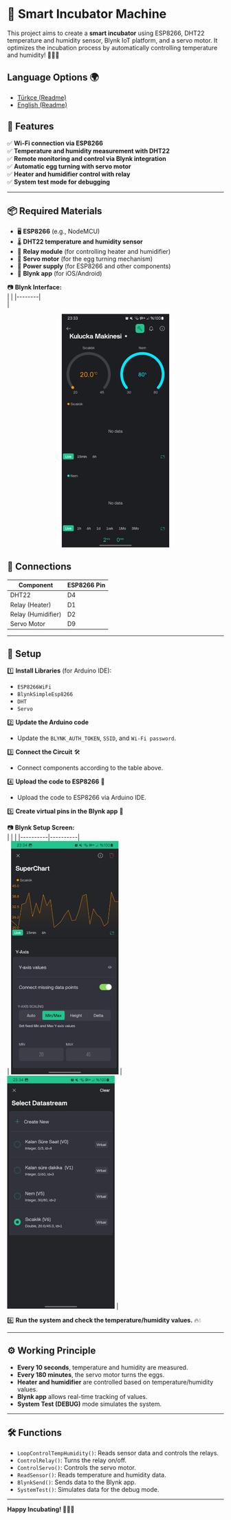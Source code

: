 # 🐣 Smart Incubator Machine  

This project aims to create a **smart incubator** using ESP8266, DHT22 temperature and humidity sensor, Blynk IoT platform, and a servo motor. It optimizes the incubation process by automatically controlling temperature and humidity! 🥚🔥💨  

## Language Options 🌍
- [Türkçe (Readme)](readme.tr.md)
- [English (Readme)](readme.md)


## 📌 Features  
✅ **Wi-Fi connection via ESP8266**  
✅ **Temperature and humidity measurement with DHT22**  
✅ **Remote monitoring and control via Blynk integration**  
✅ **Automatic egg turning with servo motor**  
✅ **Heater and humidifier control with relay**  
✅ **System test mode for debugging**  

---

## 📦 Required Materials  
- 🖥️ **ESP8266** (e.g., NodeMCU)  
- 🌡️ **DHT22 temperature and humidity sensor**  
- 🔌 **Relay module** (for controlling heater and humidifier)  
- 🔄 **Servo motor** (for the egg turning mechanism)  
- 🔋 **Power supply** (for ESP8266 and other components)  
- 📱 **Blynk app** (for iOS/Android)  

📷 **Blynk Interface:**  
|  |
|--------|  
| <p align="center"><img src="assets/img/blynk_main.jpeg" alt="Blynk Main Screen" width="250"/></p>  


## 🔧 Connections  
| Component | ESP8266 Pin |  
|-----------|-------------|  
| DHT22     | D4          |  
| Relay (Heater) | D1      |  
| Relay (Humidifier) | D2  |  
| Servo Motor | D9       |  

---

## 🚀 Setup  

1️⃣ **Install Libraries** (for Arduino IDE):  
   - `ESP8266WiFi`  
   - `BlynkSimpleEsp8266`  
   - `DHT`  
   - `Servo`  

2️⃣ **Update the Arduino code**  
   - Update the `BLYNK_AUTH_TOKEN`, `SSID`, and `Wi-Fi password`.  

3️⃣ **Connect the Circuit** 🛠️  
   - Connect components according to the table above.  

4️⃣ **Upload the code to ESP8266** 📡  
   - Upload the code to ESP8266 via Arduino IDE.  

5️⃣ **Create virtual pins in the Blynk app** 📲  

📷 **Blynk Setup Screen:**  
|  |  |
|----------|----------|  
| <img src="assets/img/blynk_setup.jpeg" alt="Blynk Setup 1" width="250"/> | <img src="assets/img/blynk_setup2.jpeg" alt="Blynk Setup 2" width="250"/> |  

6️⃣ **Run the system and check the temperature/humidity values.** 🔥💧  

---

## ⚙️ Working Principle  
- **Every 10 seconds**, temperature and humidity are measured.  
- **Every 180 minutes**, the servo motor turns the eggs.  
- **Heater and humidifier** are controlled based on temperature/humidity values.  
- **Blynk app** allows real-time tracking of values.  
- **System Test (DEBUG)** mode simulates the system.  

---

## 🛠️ Functions  
- `LoopControlTempHumidity()`: Reads sensor data and controls the relays.  
- `ControlRelay()`: Turns the relay on/off.  
- `ControlServo()`: Controls the servo motor.  
- `ReadSensor()`: Reads temperature and humidity data.  
- `BlynkSend()`: Sends data to the Blynk app.  
- `SystemTest()`: Simulates data for the debug mode.  

---

**Happy Incubating! 🐣🔥💨**  